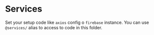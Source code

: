 # Services

Set your setup code like `axios` config o `firebase` instance. You can use `@services/` alias to access to code in this folder.